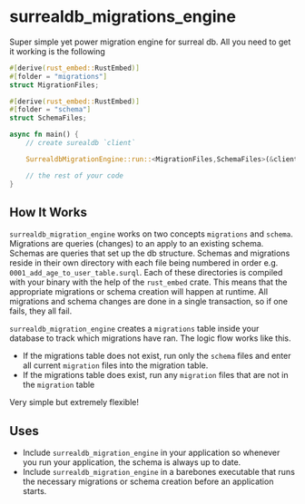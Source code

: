 # surrealdb_migrations_engine

Super simple yet power migration engine for surreal db. All you need to get it working is the following
```rust
#[derive(rust_embed::RustEmbed)]
#[folder = "migrations"]
struct MigrationFiles;

#[derive(rust_embed::RustEmbed)]
#[folder = "schema"]
struct SchemaFiles;

async fn main() {
    // create surealdb `client`

    SurrealdbMigrationEngine::run::<MigrationFiles,SchemaFiles>(&client).await?;

    // the rest of your code
}
```
## How It Works
`surrealdb_migration_engine` works on two concepts `migrations` and `schema`. Migrations are queries (changes) to an apply to an existing schema. Schemas are queries that set up the db structure. Schemas and migrations reside in their own directory with each file being numbered in order e.g. `0001_add_age_to_user_table.surql`. Each of these directories is compiled with your binary with the help of the `rust_embed` crate. This means that the appropriate migrations or schema creation will happen at runtime. All migrations and schema changes are done in a single transaction, so if one fails, they all fail.

`surrealdb_migration_engine` creates a `migrations` table inside your database to track which migrations have ran. The logic flow works like this. 
- If the migrations table does not exist, run only the `schema` files and enter all current `migration` files into the migration table.
- If the migrations table does exist, run any `migration` files that are not in the `migration` table

Very simple but extremely flexible!

## Uses
- Include `surrealdb_migration_engine` in your application so whenever you run your application, the schema is always up to date.
- Include `surrealdb_migration_engine` in a barebones executable that runs the necessary migrations or schema creation before an application starts.

